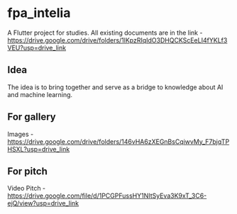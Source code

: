 # fpa_intelia

A Flutter project for studies.
All existing documents are in the link - https://drive.google.com/drive/folders/1lKpzRIqIdO3DHQCKScEeLI4fYKLf3VEU?usp=drive_link

## Idea

The idea is to bring together and serve as a bridge to knowledge about AI and machine learning.

## For gallery

Images - https://drive.google.com/drive/folders/146vHA6zXEGnBsCqiwvMy_F7bjqTPHSXL?usp=drive_link

## For pitch

Video Pitch - https://drive.google.com/file/d/1PCGPFussHY1NItSyEva3K9xT_3C6-ejQ/view?usp=drive_link
